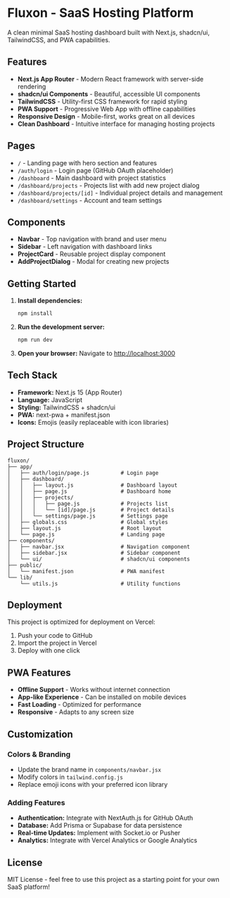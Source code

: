 # Fluxon - SaaS Hosting Platform

A clean minimal SaaS hosting dashboard built with Next.js, shadcn/ui, TailwindCSS, and PWA capabilities.

## Features

- **Next.js App Router** - Modern React framework with server-side rendering
- **shadcn/ui Components** - Beautiful, accessible UI components
- **TailwindCSS** - Utility-first CSS framework for rapid styling
- **PWA Support** - Progressive Web App with offline capabilities
- **Responsive Design** - Mobile-first, works great on all devices
- **Clean Dashboard** - Intuitive interface for managing hosting projects

## Pages

- `/` - Landing page with hero section and features
- `/auth/login` - Login page (GitHub OAuth placeholder)
- `/dashboard` - Main dashboard with project statistics
- `/dashboard/projects` - Projects list with add new project dialog
- `/dashboard/projects/[id]` - Individual project details and management
- `/dashboard/settings` - Account and team settings

## Components

- **Navbar** - Top navigation with brand and user menu
- **Sidebar** - Left navigation with dashboard links
- **ProjectCard** - Reusable project display component
- **AddProjectDialog** - Modal for creating new projects

## Getting Started

1. **Install dependencies:**

   ```bash
   npm install
   ```

2. **Run the development server:**

   ```bash
   npm run dev
   ```

3. **Open your browser:**
   Navigate to [http://localhost:3000](http://localhost:3000)

## Tech Stack

- **Framework:** Next.js 15 (App Router)
- **Language:** JavaScript
- **Styling:** TailwindCSS + shadcn/ui
- **PWA:** next-pwa + manifest.json
- **Icons:** Emojis (easily replaceable with icon libraries)

## Project Structure

```
fluxon/
├── app/
│   ├── auth/login/page.js          # Login page
│   ├── dashboard/
│   │   ├── layout.js               # Dashboard layout
│   │   ├── page.js                 # Dashboard home
│   │   ├── projects/
│   │   │   ├── page.js             # Projects list
│   │   │   └── [id]/page.js        # Project details
│   │   └── settings/page.js        # Settings page
│   ├── globals.css                 # Global styles
│   ├── layout.js                   # Root layout
│   └── page.js                     # Landing page
├── components/
│   ├── navbar.jsx                  # Navigation component
│   ├── sidebar.jsx                 # Sidebar component
│   └── ui/                         # shadcn/ui components
├── public/
│   └── manifest.json               # PWA manifest
└── lib/
    └── utils.js                    # Utility functions
```

## Deployment

This project is optimized for deployment on Vercel:

1. Push your code to GitHub
2. Import the project in Vercel
3. Deploy with one click

## PWA Features

- **Offline Support** - Works without internet connection
- **App-like Experience** - Can be installed on mobile devices
- **Fast Loading** - Optimized for performance
- **Responsive** - Adapts to any screen size

## Customization

### Colors & Branding

- Update the brand name in `components/navbar.jsx`
- Modify colors in `tailwind.config.js`
- Replace emoji icons with your preferred icon library

### Adding Features

- **Authentication:** Integrate with NextAuth.js for GitHub OAuth
- **Database:** Add Prisma or Supabase for data persistence
- **Real-time Updates:** Implement with Socket.io or Pusher
- **Analytics:** Integrate with Vercel Analytics or Google Analytics

## License

MIT License - feel free to use this project as a starting point for your own SaaS platform!
